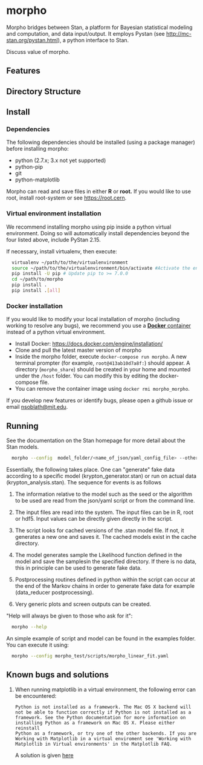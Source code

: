 morpho
======

   Morpho bridges between Stan, a platform for Bayesian statistical modeling and computation, and data input/output. It employs Pystan (see http://mc-stan.org/pystan.html), a python interface to Stan.

Discuss value of morpho.

Features
---------------

Directory Structure
---------------

Install
---------------

### Dependencies ###

The following dependencies should be installed (using a package manager) before installing morpho:
  - python (2.7.x; 3.x not yet supported)
  - python-pip
  - git
  - python-matplotlib

  Morpho can read and save files in either **R** or **root.** If you would like to use root, install root-system or see https://root.cern.

### Virtual environment installation ###

  We recommend installing morpho using pip inside a python virtual environment. Doing so will automatically install dependencies beyond the four listed above, include PyStan 2.15.
  
  If necessary, install virtualenv, then execute:
  ```bash
	virtualenv ~/path/to/the/virtualenvironment
	source ~/path/to/the/virtualenvironment/bin/activate #Activate the environment. Use```bash deactivate``` to exit the environment.
	pip install -U pip # Update pip to >= 7.0.0
	cd ~/path/to/morpho
	pip install .
	pip install .[all]
  ```

### Docker installation ###

   If you would like to modify your local installation of morpho (including working to resolve any bugs), we recommend you use a [**Docker** container](https://docs.docker.com/get-started/) instead of a python virtual environment.

  - Install Docker: https://docs.docker.com/engine/installation/
  - Clone and pull the latest master version of morpho
  - Inside the morpho folder, execute ```docker-compose run morpho```. A new terminal prompter (for example, ```root@413ab10d7a8f:```) should appear.
  A directory (```morpho_share```) should be created in your home and mounted under the ```/host``` folder. You can modify this by editing the docker-compose file.
  - You can remove the container image using ```docker rmi morpho_morpho```.

   If you develop new features or identify bugs, please open a github issue or email nsoblath@mit.edu.

Running
---------------

  See the documentation on the Stan homepage for more detail about the Stan models.
  ```bash
	morpho --config  model_folder/<name_of_json/yaml_config_file> --other_options
  ```

  Essentially, the following takes place.  One can "generate" fake data according to a specific model (krypton_generator.stan) or run on actual data (krypton_analysis.stan).  The sequence for events is as follows

  1.  The information relative to the model such as the seed or the algorithm to be used are read from the json/yaml script or from the command line.

  2.  The input files are read into the system.  The input files can be in R, root or hdf5. Input values can be directly given directly in the script.

  3. The script looks for cached versions of the .stan model file.  If not, it generates a new one and saves it.  The cached models exist in the cache directory.

  4.  The model generates sample the Likelihood function defined in the model and save the samplesin the specified directory.  If there is no data, this in principle can be used to generate fake data.

  5.  Postprocessing routines defined in python within the script can occur at the end of the Markov chains in order to generate fake data for example (data_reducer postprocessing).

  6. Very generic plots and screen outputs can be created.

  "Help will always be given to those who ask for it":
  ```bash
	morpho --help
  ```

  An simple example of script and model can be found in the examples folder.
  You can execute it using:
  ```bash
	morpho --config morpho_test/scripts/morpho_linear_fit.yaml
  ```

Known bugs and solutions
---------------

1.  When running matplotlib in a virtual environment, the following error can be encountered:

    ```
    Python is not installed as a framework. The Mac OS X backend will not be able to function correctly if Python is not installed as a
    framework. See the Python documentation for more information on installing Python as a framework on Mac OS X. Please either reinstall
    Python as a framework, or try one of the other backends. If you are Working with Matplotlib in a virtual enviroment see 'Working with
    Matplotlib in Virtual environments' in the Matplotlib FAQ.
    ```
    A solution is given [here](http://stackoverflow.com/questions/21784641/installation-issue-with-matplotlib-python)

